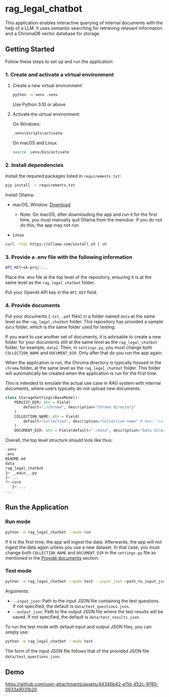 # rag_legal_chatbot

This application enables interactive querying of internal documents with the help of a LLM. It uses semantic searching for retrieving relevant information and a ChromaDB vector database for storage.

## Getting Started

Follow these steps to set up and run the application:

### 1. Create and activate a virtual environment

1. Create a new virtual environment:

    ```bash
    python -m venv .venv
    ```

    Use Python 3.10 or above.

2. Activate the virtual environment:

    On Windows:

    ```bash
    .venv\Scripts\activate
    ```

    On macOS and Linux:

    ```bash
    source .venv/bin/activate
    ```

### 2. Install dependencies

Install the required packages listed in `requirements.txt`:

```bash
pip install -r requirements.txt
```

Install Ollama:

- macOS, Window: [Download](https://ollama.com/)
  
  - Note. On macOS, after downloading the app and run it for the first time, you must manually quit Ollama from the menubar. If you do not do this, the app may not run.

- Linux

```bash
curl -fsSL https://ollama.com/install.sh | sh
```

### 3. Provide a .env file with the following information

```bash
API_KEY=sk-proj-...
```

Place the .env file at the top level of the repository, ensuring it is at the same level as the `rag_legal_chatbot` folder.

Put your OpenAI API key in the `API_KEY` field.

### 4. Provide documents

Put your documents (`.txt`, `.pdf` files) in a folder named `data` at the same level as the `rag_legal_chatbot` folder. This repository has provided a sample `data` folder, which is the same folder used for testing.

If you want to use another set of documents, it is advisable to create a new folder for your documents still at the same level as the `rag_legal_chatbot` folder, for example, `data2`. Then, in `settings.py`, you must change both `COLLECTION_NAME` and `DOCUMENT_DIR`. Only after that do you run the app again.

When the application is run, the Chroma directory is typically housed in the `chroma` folder, at the same level as the `rag_legal_chatbot` folder. This folder will automatically be created when the application is run for the first time.

This is intended to emulate the actual use case in RAG system with internal documents, where users typically do not upload new documents.

```python
class StorageSettings(BaseModel):
    PERSIST_DIR: str = Field(
        default="./chroma", description="Chroma directory"
    )
    COLLECTION_NAME: str = Field(
        default="collection", description="Collection name" # New: "collection2"
    )
    DOCUMENT_DIR: str = Field(default="./data", description="Data directory") # New: "./data2"
```

Overall, the top level structure should look like thus:

```bash
.venv
.env
README.md
data
rag_legal_chatbot
├─ __main__.py
├─ ...
└─ core
   ├─ ...
...
```

## Run the Application

### Run mode

```bash
python -m rag_legal_chatbot --mode run
```

If it is the first time, the app will ingest the data. Afterwards, the app will not ingest the data again unless you use a new dataset. In that case, you must change both `COLLECTION_NAME` and `DOCUMENT_DIR` in the `settings.py` file as mentioned in the [Provide documents](#4-provide-documents) section.

### Test mode

```bash
python -m rag_legal_chatbot --mode test --input_json <path_to_input_json> --output_json <path_to_output_json>
```

Arguments:

- `--input_json`: Path to the input JSON file containing the test questions. If not specified, the default is `data/test_questions.json`.
- `--output_json`: Path to the output JSON file where the test results will be saved. If not specified, the default is `data/test_results.json`.

To run the test mode with default input and output JSON files, you can simply use:

```bash
python -m rag_legal_chatbot --mode test
```

The form of the input JSON file follows that of the provided JSON file `data/test_questions.json`.

## Demo

https://github.com/user-attachments/assets/44346b42-e11d-452c-9765-0633a9031b20



